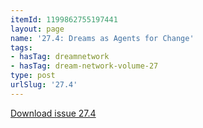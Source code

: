 ```yaml
---
itemId: 1199862755197441
layout: page
name: '27.4: Dreams as Agents for Change'
tags:
- hasTag: dreamnetwork
- hasTag: dream-network-volume-27
type: post
urlSlug: '27.4'
---
```

<a href="files/pdfs/Volume_27/27.4_agents_for_change.pdf" download="">Download issue 27.4</a>